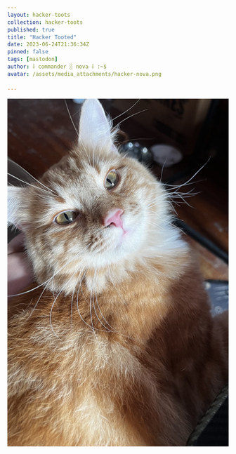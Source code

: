 ```yaml
---
layout: hacker-toots
collection: hacker-toots
published: true
title: "Hacker Tooted"
date: 2023-06-24T21:36:34Z
pinned: false
tags: [mastodon]
author: ⸸ commander ░ nova ⸸ :~$
avatar: /assets/media_attachments/hacker-nova.png

---
```




![media](/assets/media_attachments/files/110/601/344/903/297/286/original/ce404bc875d1480c.png)
